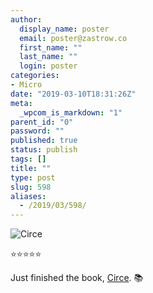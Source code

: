 ```yaml
---
author:
  display_name: poster
  email: poster@zastrow.co
  first_name: ""
  last_name: ""
  login: poster
categories:
- Micro
date: "2019-03-10T18:31:26Z"
meta:
  _wpcom_is_markdown: "1"
parent_id: "0"
password: ""
published: true
status: publish
tags: []
title: ""
type: post
slug: 598
aliases:
  - /2019/03/598/
---
```

<p><img src="https://i.gr-assets.com/images/S/compressed.photo.goodreads.com/books/1565909496l/35959740._SY475_.jpg" alt="Circe" /></p>
<p>⭐️⭐️⭐️⭐️⭐️</p>
<p>Just finished the book, <a href="https://www.goodreads.com/review/show/2722268870?utm_medium=api&amp;utm_source=rss">Circe</a>. 📚</p>
